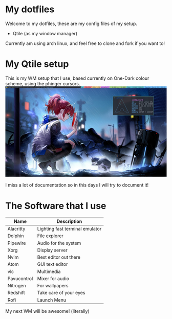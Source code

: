# My dotfiles

Welcome to my dotfiles, these are my config files of my setup.

- Qtile (as my window manager)

Currently am using arch linux, and feel free to clone and fork if you want to!

# My Qtile setup
This is my WM setup that I use, based currently on One-Dark colour scheme, using the phinger cursors.
![Qtile setup](archrice.png)

I miss a lot of documentation so in this days I will try to document it! 

# The Software that I use

| Name      | Description                     |
|-----------|---------------------------------|
| Alacritty | Lighting fast terminal emulator |
| Dolphin   | File explorer                   |
| Pipewire  | Audio for the system            |
| Xorg      | Display server                  |
| Nvim      | Best editor out there           |
| Atom      | GUI text editor                 |
| vlc       | Multimedia                      |
|Pavucontrol| Mixer for audio
| Nitrogen | For wallpapers         |
| Redshift | Take care of your eyes |
| Rofi     | Launch Menu            |
                  
My next WM will be awesome! (literally)
